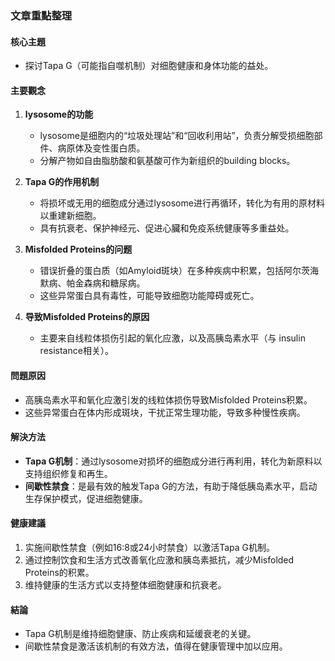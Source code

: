 ### 文章重點整理

#### 核心主題  
- 探讨Tapa G（可能指自噬机制）对细胞健康和身体功能的益处。

#### 主要觀念  
1. **lysosome的功能**  
   - lysosome是细胞内的“垃圾处理站”和“回收利用站”，负责分解受损细胞部件、病原体及变性蛋白质。
   - 分解产物如自由脂肪酸和氨基酸可作为新组织的building blocks。

2. **Tapa G的作用机制**  
   - 将损坏或无用的细胞成分通过lysosome进行再循环，转化为有用的原材料以重建新细胞。
   - 具有抗衰老、保护神经元、促进心臟和免疫系统健康等多重益处。

3. **Misfolded Proteins的问题**  
   - 错误折叠的蛋白质（如Amyloid斑块）在多种疾病中积累，包括阿尔茨海默病、帕金森病和糖尿病。
   - 这些异常蛋白具有毒性，可能导致细胞功能障碍或死亡。

4. **导致Misfolded Proteins的原因**  
   - 主要来自线粒体损伤引起的氧化应激，以及高胰岛素水平（与 insulin resistance相关）。

#### 問題原因  
- 高胰岛素水平和氧化应激引发的线粒体损伤导致Misfolded Proteins积累。
- 这些异常蛋白在体内形成斑块，干扰正常生理功能，导致多种慢性疾病。

#### 解決方法  
- **Tapa G机制**：通过lysosome对损坏的细胞成分进行再利用，转化为新原料以支持组织修复和再生。
- **间歇性禁食**：是最有效的触发Tapa G的方法，有助于降低胰岛素水平，启动生存保护模式，促进细胞健康。

#### 健康建議  
1. 实施间歇性禁食（例如16:8或24小时禁食）以激活Tapa G机制。
2. 通过控制饮食和生活方式改善氧化应激和胰岛素抵抗，减少Misfolded Proteins的积累。
3. 维持健康的生活方式以支持整体细胞健康和抗衰老。

#### 結論  
- Tapa G机制是维持细胞健康、防止疾病和延缓衰老的关键。
- 间歇性禁食是激活该机制的有效方法，值得在健康管理中加以应用。
